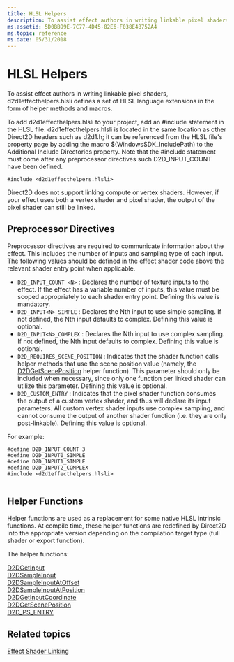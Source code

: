```yaml
---
title: HLSL Helpers
description: To assist effect authors in writing linkable pixel shaders, d2d1effecthelpers.hlsli defines a set of HLSL language extensions in the form of helper methods and macros.
ms.assetid: 5D0BB99E-7C77-4D45-82E6-F038E4B752A4
ms.topic: reference
ms.date: 05/31/2018
---
```


# HLSL Helpers

To assist effect authors in writing linkable pixel shaders, d2d1effecthelpers.hlsli defines a set of HLSL language extensions in the form of helper methods and macros.

To add d2d1effecthelpers.hlsli to your project, add an \#include statement in the HLSL file. d2d1effecthelpers.hlsli is located in the same location as other Direct2D headers such as d2d1.h; it can be referenced from the HLSL file's property page by adding the macro $(WindowsSDK\_IncludePath) to the Additional Include Directories property. Note that the \#include statement must come after any preprocessor directives such D2D\_INPUT\_COUNT have been defined.

``` syntax
#include <d2d1effecthelpers.hlsli>
```

Direct2D does not support linking compute or vertex shaders. However, if your effect uses both a vertex shader and pixel shader, the output of the pixel shader can still be linked.

## Preprocessor Directives

Preprocessor directives are required to communicate information about the effect. This includes the number of inputs and sampling type of each input. The following values should be defined in the effect shader code above the relevant shader entry point when applicable.

-   `D2D_INPUT_COUNT <N>` : Declares the number of texture inputs to the effect. If the effect has a variable number of inputs, this value must be scoped appropriately to each shader entry point. Defining this value is mandatory.
-   `D2D_INPUT<N>_SIMPLE` : Declares the Nth input to use simple sampling. If not defined, the Nth input defaults to complex. Defining this value is optional.
-   `D2D_INPUT<N>_COMPLEX` : Declares the Nth input to use complex sampling. If not defined, the Nth input defaults to complex. Defining this value is optional.
-   `D2D_REQUIRES_SCENE_POSITION` : Indicates that the shader function calls helper methods that use the scene position value (namely, the [D2DGetScenePosition](d2dgetsceneposition.md) helper function). This parameter should only be included when necessary, since only one function per linked shader can utilize this parameter. Defining this value is optional.
-   `D2D_CUSTOM_ENTRY` : Indicates that the pixel shader function consumes the output of a custom vertex shader, and thus will declare its input parameters. All custom vertex shader inputs use complex sampling, and cannot consume the output of another shader function (i.e. they are only post-linkable). Defining this value is optional.

For example:

``` syntax
#define D2D_INPUT_COUNT 3
#define D2D_INPUT0_SIMPLE
#define D2D_INPUT1_SIMPLE
#define D2D_INPUT2_COMPLEX
#include <d2d1effecthelpers.hlsli>
          
```

## Helper Functions

Helper functions are used as a replacement for some native HLSL intrinsic functions. At compile time, these helper functions are redefined by Direct2D into the appropriate version depending on the compilation target type (full shader or export function).

The helper functions:

<dl>

[D2DGetInput](d2dgetinput.md)  
[D2DSampleInput](d2dsampleinput.md)  
[D2DSampleInputAtOffset](d2dsampleinputatoffset.md)  
[D2DSampleInputAtPosition](d2dsampleinputatposition.md)  
[D2DGetInputCoordinate](d2dgetinputcoordinate.md)  
[D2DGetScenePosition](d2dgetsceneposition.md)  
[D2D\_PS\_ENTRY](d2d-ps-entry.md)  
</dl>

## Related topics

<dl> <dt>

[Effect Shader Linking](effect-shader-linking.md)
</dt> </dl>

 

 




